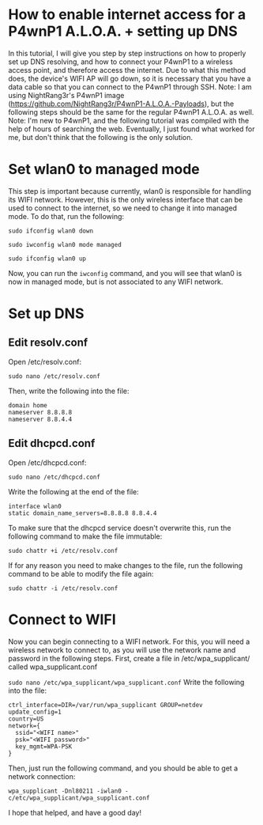 # How to enable internet access for a P4wnP1 A.L.O.A. + setting up DNS
In this tutorial, I will give you step by step instructions on how to properly set up DNS resolving, and how to connect your P4wnP1 to a wireless access point, and therefore access the internet. 
Due to what this method does, the device's WIFI AP will go down, so it is necessary that you have a data cable so that you can connect to the P4wnP1 through SSH. 
Note: I am using NightRang3r's P4wnP1 image (https://github.com/NightRang3r/P4wnP1-A.L.O.A.-Payloads), but the following steps should be the same for the regular P4wnP1 A.L.O.A. as well. 
Note: I'm new to P4wnP1, and the following tutorial was compiled with the help of hours of searching the web. Eventually, I just found what worked for me, but don't think that the following is the only solution. 

# Set wlan0 to managed mode
This step is important because currently, wlan0 is responsible for handling its WIFI network. However, this is the only wireless interface that can be used to connect to the internet, so we need to change it into managed mode. 
To do that, run the following:

`sudo ifconfig wlan0 down`

`sudo iwconfig wlan0 mode managed`

`sudo ifconfig wlan0 up`


Now, you can run the `iwconfig` command, and you will see that wlan0 is now in managed mode, but is not associated to any WIFI network. 


# Set up DNS
## Edit resolv.conf
Open /etc/resolv.conf:

`sudo nano /etc/resolv.conf`

Then, write the following into the file:

```
domain home
nameserver 8.8.8.8
nameserver 8.8.4.4
```


## Edit dhcpcd.conf
Open /etc/dhcpcd.conf:

`sudo nano /etc/dhcpcd.conf`

Write the following at the end of the file:

```
interface wlan0
static domain_name_servers=8.8.8.8 8.8.4.4
```

To make sure that the dhcpcd service doesn't overwrite this, run the following command to make the file immutable:

`sudo chattr +i /etc/resolv.conf`

If for any reason you need to make changes to the file, run the following command to be able to modify the file again:

`sudo chattr -i /etc/resolv.conf`


# Connect to WIFI

Now you can begin connecting to a WIFI network. For this, you will need a wireless network to connect to, as you will use the network name and password in the following steps. 
First, create a file in /etc/wpa_supplicant/ called wpa_supplicant.conf

`sudo nano /etc/wpa_supplicant/wpa_supplicant.conf`
Write the following into the file:


```
ctrl_interface=DIR=/var/run/wpa_supplicant GROUP=netdev
update_config=1
country=US
network={
  ssid="<WIFI name>"
  psk="<WIFI password>"
  key_mgmt=WPA-PSK
}
```
Then, just run the following command, and you should be able to get a network connection:

`wpa_supplicant -Dnl80211 -iwlan0 -c/etc/wpa_supplicant/wpa_supplicant.conf`

I hope that helped, and have a good day!
